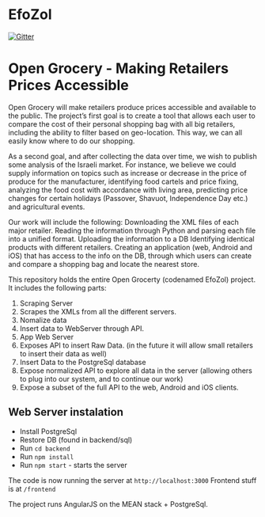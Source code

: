 # EfoZol

[![Gitter](https://badges.gitter.im/Join%20Chat.svg)](https://gitter.im/EladRK/EfoZol?utm_source=badge&utm_medium=badge&utm_campaign=pr-badge&utm_content=badge)

# Open Grocery - Making Retailers Prices Accessible
Open Grocery will make retailers produce prices accessible and available to the public. 
The project’s first goal is to create a tool that allows each user to compare the cost of their personal shopping bag with all big retailers, including the ability to filter based on geo-location. This way, we can all easily know where to do our shopping.

As a second goal, and after collecting the data over time, we wish to publish some analysis of the Israeli market. For instance, we believe we could supply information on topics such as increase or decrease in the price of produce for the manufacturer, identifying food cartels and price fixing, analyzing the food cost with accordance with living area, predicting price changes for certain holidays (Passover, Shavuot, Independence Day etc.) and agricultural events.

Our work will include the following:
Downloading the XML files of each major retailer.
Reading the information through Python and parsing each file into a unified format.
Uploading the information to a DB
Identifying identical products with different retailers.
Creating an application (web, Android and iOS) that has access to the info on the DB, through which users can create and compare a shopping bag and locate the nearest store. 

This repository holds the entire Open Grocerty (codenamed EfoZol) project. It includes the following parts:


1. Scraping Server
 1. Scrapes the XMLs from all the different servers.
 2. Nomalize data
 3. Insert data to WebServer through API.
2. App Web Server
 1. Exposes API to insert Raw Data. (in the future it will allow small retailers to insert their data as well)
 2. Insert Data to the PostgreSql database
 3. Expose normalized API to explore all data in the server (allowing others to plug into our system, and to continue our work)
 4. Expose a subset of the full API to the web, Android and iOS clients.
 

## Web Server instalation 

 - Install PostgreSql 
 - Restore DB (found in backend/sql)
 - Run `cd backend`
 - Run `npm install`
 - Run `npm start` - starts the server

The code is now running the server at `http://localhost:3000`
Frontend stuff is at `/frontend`

The project runs AngularJS on the MEAN stack + PostgreSql. 
